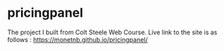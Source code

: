 # pricingpanel
The project I built from Colt Steele Web Course. 
Live link to the site is as follows : https://monetnb.github.io/pricingpanel/
